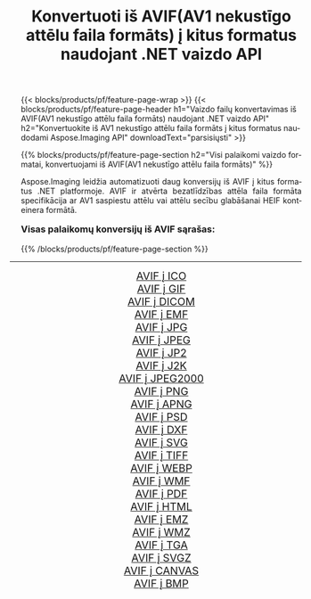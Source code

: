 ﻿---
title: Konvertuoti iš AVIF(AV1 nekustīgo attēlu faila formāts) į kitus formatus naudojant .NET vaizdo API 
weight: 3920
url: /lt/net/conversion/from/avif/ 
lang: lt
langdirlevel: 2
locales: zh-hans,ja,it,ru,de,es,fr,nl,id,lt,pl,pt,vi,tr,ko,zh-hant,ar,hi,th,sv,cs,uk,he
description: Naudodami Aspose.Imaging galite lengvai konvertuoti iš AVIF(AV1 nekustīgo attēlu faila formāts) į kitus formatus
---

{{< blocks/products/pf/feature-page-wrap >}}
{{< blocks/products/pf/feature-page-header h1="Vaizdo failų konvertavimas iš AVIF(AV1 nekustīgo attēlu faila formāts) naudojant .NET vaizdo API" h2="Konvertuokite iš AV1 nekustīgo attēlu faila formāts į kitus formatus naudodami Aspose.Imaging API" downloadText="parsisiųsti" >}}


{{% blocks/products/pf/feature-page-section  h2="Visi palaikomi vaizdo formatai, konvertuojami iš AVIF(AV1 nekustīgo attēlu faila formāts)" %}}
<p align=justify>Aspose.Imaging leidžia automatizuoti daug konversijų iš AVIF į kitus formatus .NET platformoje. AVIF ir atvērta bezatlīdzības attēla faila formāta specifikācija ar AV1 saspiestu attēlu vai attēlu secību glabāšanai HEIF konteinera formātā.</p>
<h3 style="margin-top:16px;">
Visas palaikomų konversijų iš AVIF sąrašas:
</h3>
{{% /blocks/products/pf/feature-page-section %}}
<div class="container-fluid productfamilypage bg-gray">
    <div class="convertypes bg-gray agp-content section">
        <div class="container">
		<hr style="margin-left:-20px;"/>
		<div class="row other-converters" style="gap: 10px;font-size: 19px;text-align:center;">
		    <div class='col-md-3 other-converter remove-lp remove-rp'><a href="/imaging/lt/net/conversion/avif-to-ico/" style="padding:15px;">AVIF į ICO</a></div><div class='col-md-3 other-converter remove-lp remove-rp'><a href="/imaging/lt/net/conversion/avif-to-gif/" style="padding:15px;">AVIF į GIF</a></div><div class='col-md-3 other-converter remove-lp remove-rp'><a href="/imaging/lt/net/conversion/avif-to-dicom/" style="padding:15px;">AVIF į DICOM</a></div><div class='col-md-3 other-converter remove-lp remove-rp'><a href="/imaging/lt/net/conversion/avif-to-emf/" style="padding:15px;">AVIF į EMF</a></div><div class='col-md-3 other-converter remove-lp remove-rp'><a href="/imaging/lt/net/conversion/avif-to-jpg/" style="padding:15px;">AVIF į JPG</a></div><div class='col-md-3 other-converter remove-lp remove-rp'><a href="/imaging/lt/net/conversion/avif-to-jpeg/" style="padding:15px;">AVIF į JPEG</a></div><div class='col-md-3 other-converter remove-lp remove-rp'><a href="/imaging/lt/net/conversion/avif-to-jp2/" style="padding:15px;">AVIF į JP2</a></div><div class='col-md-3 other-converter remove-lp remove-rp'><a href="/imaging/lt/net/conversion/avif-to-j2k/" style="padding:15px;">AVIF į J2K</a></div><div class='col-md-3 other-converter remove-lp remove-rp'><a href="/imaging/lt/net/conversion/avif-to-jpeg2000/" style="padding:15px;">AVIF į JPEG2000</a></div><div class='col-md-3 other-converter remove-lp remove-rp'><a href="/imaging/lt/net/conversion/avif-to-png/" style="padding:15px;">AVIF į PNG</a></div><div class='col-md-3 other-converter remove-lp remove-rp'><a href="/imaging/lt/net/conversion/avif-to-apng/" style="padding:15px;">AVIF į APNG</a></div><div class='col-md-3 other-converter remove-lp remove-rp'><a href="/imaging/lt/net/conversion/avif-to-psd/" style="padding:15px;">AVIF į PSD</a></div><div class='col-md-3 other-converter remove-lp remove-rp'><a href="/imaging/lt/net/conversion/avif-to-dxf/" style="padding:15px;">AVIF į DXF</a></div><div class='col-md-3 other-converter remove-lp remove-rp'><a href="/imaging/lt/net/conversion/avif-to-svg/" style="padding:15px;">AVIF į SVG</a></div><div class='col-md-3 other-converter remove-lp remove-rp'><a href="/imaging/lt/net/conversion/avif-to-tiff/" style="padding:15px;">AVIF į TIFF</a></div><div class='col-md-3 other-converter remove-lp remove-rp'><a href="/imaging/lt/net/conversion/avif-to-webp/" style="padding:15px;">AVIF į WEBP</a></div><div class='col-md-3 other-converter remove-lp remove-rp'><a href="/imaging/lt/net/conversion/avif-to-wmf/" style="padding:15px;">AVIF į WMF</a></div><div class='col-md-3 other-converter remove-lp remove-rp'><a href="/imaging/lt/net/conversion/avif-to-pdf/" style="padding:15px;">AVIF į PDF</a></div><div class='col-md-3 other-converter remove-lp remove-rp'><a href="/imaging/lt/net/conversion/avif-to-html/" style="padding:15px;">AVIF į HTML</a></div><div class='col-md-3 other-converter remove-lp remove-rp'><a href="/imaging/lt/net/conversion/avif-to-emz/" style="padding:15px;">AVIF į EMZ</a></div><div class='col-md-3 other-converter remove-lp remove-rp'><a href="/imaging/lt/net/conversion/avif-to-wmz/" style="padding:15px;">AVIF į WMZ</a></div><div class='col-md-3 other-converter remove-lp remove-rp'><a href="/imaging/lt/net/conversion/avif-to-tga/" style="padding:15px;">AVIF į TGA</a></div><div class='col-md-3 other-converter remove-lp remove-rp'><a href="/imaging/lt/net/conversion/avif-to-svgz/" style="padding:15px;">AVIF į SVGZ</a></div><div class='col-md-3 other-converter remove-lp remove-rp'><a href="/imaging/lt/net/conversion/avif-to-canvas/" style="padding:15px;">AVIF į CANVAS</a></div><div class='col-md-3 other-converter remove-lp remove-rp'><a href="/imaging/lt/net/conversion/avif-to-bmp/" style="padding:15px;">AVIF į BMP</a></div>
                </div>
        </div>
    </div>
</div>
<br/>

